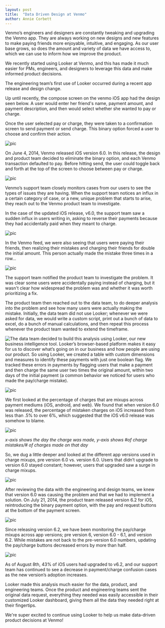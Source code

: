 ```yaml
---
layout: post
title:  "Data Driven Design at Venmo"
author: Annie Corbett
---
```


Venmo’s engineers and designers are constantly tweaking and upgrading the Venmo app.  They are always working on new designs and new features to make paying friends more enjoyable, intuitive, and engaging. As our user base grows, so does the amount and variety of data we have access to, which we can use to inform how we improve the product.

We recently started using Looker at Venmo, and this has made it much easier for PMs, engineers, and designers to leverage this data and make informed product decisions.

The engineering team’s first use of Looker occurred during a recent app release and design change.

Up until recently, the compose screen on the venmo iOS app had the design seen below. A user would enter her friend's name, payment amount, and payment description, and then would select whether she wanted to pay or charge.

Once the user selected pay or charge, they were taken to a confirmation screen to send payment or send charge.  This binary option forced a user to choose and confirm their action.

![pic](/images/looker/Image_1.png)

On June 4, 2014, Venmo released iOS version 6.0.  In this release, the design and product team decided to eliminate the binary option, and each Venmo transaction defaulted to pay.  Before hitting send, the user could toggle back and forth at the top of the screen to choose between pay or charge.

![pic](/images/looker/Image_2.png)

Venmo’s support team closely monitors cases from our users to see the types of issues they are having. When the support team notices an influx in a certain category of case, or a new, unique problem that starts to arise, they reach out to the Venmo product team to investigate.

In the case of the updated iOS release, v6.0, the support team saw a sudden influx in users writing in, asking to reverse their payments because they had accidentally paid when they meant to charge.

![pic](/images/looker/Image_3.png)

In the Venmo feed, we were also seeing that users were paying their friends, then realizing their mistakes and charging their friends for double the initial amount. This person actually made the mistake three times in a row…

![pic](/images/looker/Image_4.png)

The support team notified the product team to investigate the problem. It was clear some users were accidentally paying instead of charging, but it wasn't clear how widespread the problem was and whether it was worth prioritizing a fix.

The product team then reached out to the data team, to do deeper analysis into the problem and see how many users were actually making the mistake.  Initially, the data team did not use Looker; whenever we were asked for data, we would write a custom script, print out a bunch of data to excel, do a bunch of manual calculations, and then repeat this process whenever the product team wanted to extend the timeframe.

<img style="float: left" src="/images/looker/Image_5.png">The data team decided to build this analysis using Looker, our new business intelligence tool. Looker’s browser-based platform makes it easy for us to discover what’s going on in our business and how people are using our product. So using Looker, we created a table with custom dimensions and measures to identify these payments with just one boolean flag. We tracked these errors in payments by flagging users that make a payment and  then charge the same user two times the original amount, within two days of the initial payment (a common behavior we noticed for users who made the pay/charge mistake).

![pic](/images/looker/Image_6.png)

We first looked at the percentage of charges that are mixups across payment mediums (iOS, android, and web).  We found that when version 6.0 was released, the percentage of mistaken charges on iOS increased from less than .5% to over 6%, which suggested that the iOS v6.0 release was somehow to blame.

![pic](/images/looker/Image_7.png)

*x-axis shows the day the charge was made, y-axis shows #of charge mistakes/# of charges made on that day*

So, we dug a little deeper and looked at the different app versions used in charge mixups, pre version 6.0 vs. version 6.0. Users that didn’t upgrade to version 6.0 stayed constant; however, users that upgraded saw a surge in charge mixups.

![pic](/images/looker/Image_8.png)

After reviewing the data with the engineering and design teams, we knew that version 6.0 was causing the problem and that we had to implement a solution.  On July 21, 2014, the product team released version 6.2 for iOS, reintroducing the binary payment option, with the pay and request buttons at the bottom of the payment screen.

![pic](/images/looker/Image_9.png)

Since releasing version 6.2, we have been monitoring the pay/charge mixups across app versions; pre version 6, version 6.0 - 6.1, and version 6.2. While mistakes are not back to the pre-version 6.0 numbers, updating the pay/charge buttons decreased errors by more than half.

![pic](/images/looker/Image_10.png)

As of August 8th, 43% of iOS users had upgraded to v6.2, and our support team has continued to see a decrease in payment/charge confusion cases as the new version’s adoption increases.

Looker made this analysis much easier for the data, product, and engineering teams. Once the product and engineering teams sent the original data request, everything they needed was easily accessible in their customized Looker dashboard, giving them all the data they needed right at their fingertips.

We're super excited to continue using Looker to help us make data-driven product decisions at Venmo!
